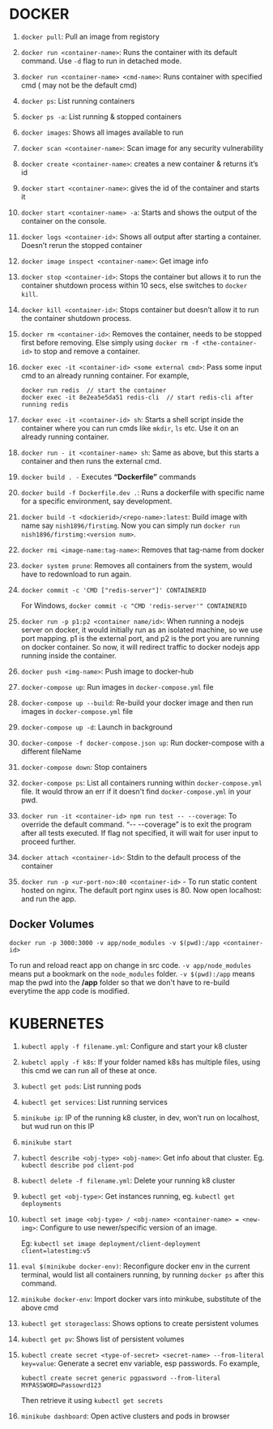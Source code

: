 # DOCKER

1.  `docker pull`: Pull an image from registory

2.  `docker run <container-name>`: Runs the container with its default command. Use `-d` flag to run in detached mode.

3. `docker run <container-name> <cmd-name>`: Runs container with specified cmd ( may not be the default cmd)

4.  `docker ps`: List running containers

5.  `docker ps -a`: List running & stopped containers

6.  `docker images`: Shows all images available to run

7.  `docker scan <container-name>`: Scan image for any security vulnerability

8.  `docker create <container-name>`: creates a new container & returns it’s id

9.  `docker start <container-name>`: gives the id  of the container and starts it

10. `docker start <container-name> -a`: Starts and shows the output of the container on the console.

11. `docker logs <container-id>`: Shows all output after starting a container. Doesn’t rerun the stopped container 

12.  `docker image inspect <container-name>`: Get image info

13. `docker stop <container-id>`: Stops the container but allows it to run the container shutdown process within 10 secs, else switches to `docker kill`.

14. `docker kill <container-id>`:  Stops container but doesn’t allow it to run the container shutdown process.

15. `docker rm <container-id>`: Removes the container, needs to be stopped first before removing. Else simply using `docker rm -f <the-container-id>` to stop and remove a container.

16. `docker exec -it <container-id> <some external cmd>`: Pass some input cmd to an already running container. For example,

    ```
    docker run redis  // start the container
    docker exec -it 8e2ea5e5da51 redis-cli  // start redis-cli after running redis
    ```

17. `docker exec -it <container-id> sh`: Starts a shell script inside the container where you can run cmds like `mkdir`, `ls` etc. Use it on an already running container. 

18. `docker run - it <container-name> sh`: Same as above, but this starts a container and then runs the external cmd.

19. `docker build . -`  Executes **“Dockerfile”** commands

20. `docker build -f Dockerfile.dev .`: Runs a dockerfile with specific name for a specific environment, say development.

21. `docker build -t <dockierid>/<repo-name>:latest`: Build image with name say `nish1896/firstimg`. Now you can simply run `docker run nish1896/firstimg:<version num>`.

22. `docker rmi <image-name:tag-name>`: Removes that tag-name from docker

23. `docker system prune`: Removes all containers from the system, would have to redownload to run again.

24. `docker commit -c 'CMD ["redis-server"]' CONTAINERID`

    For Windows,
    `docker commit -c "CMD 'redis-server'" CONTAINERID`

25. `docker run -p p1:p2 <container name/id>`: When running a nodejs server on docker, it would initially run as an isolated machine, so we use port mapping. p1 is the external port, and p2 is the port you are running on docker container. So now, it will redirect traffic to docker nodejs app running inside the container.

26. `docker push <img-name>`: Push image to docker-hub

27. `docker-compose up`: Run images in `docker-compose.yml` file

28. `docker-compose up --build`: Re-build your docker image and then run images in `docker-compose.yml` file

29. `docker-compose up -d`: Launch in background

30. `docker-compose -f docker-compose.json up`: Run docker-compose with a different fileName

31. `docker-compose down`: Stop containers

32. `docker-compose ps`: List all containers running within `docker-compose.yml` file. It would throw an err if it doesn't find `docker-compose.yml` in your pwd.

33. `docker run -it <container-id> npm run test -- --coverage`: To override the default command. “-- --coverage” is to exit the program after all tests executed. If flag not specified, it will wait for user input to proceed further. 

34. `docker attach <container-id>`: Stdin to the default process of the container

35.  `docker run -p <ur-port-no>:80 <container-id>` - To run static content hosted on nginx. The default port nginx uses is 80.  Now open localhost:<ur-port-no> and run the app.

## Docker Volumes

`docker run -p 3000:3000 -v app/node_modules -v $(pwd):/app <container-id>`

To run and reload react app on change in src code. `-v app/node_modules` means put a bookmark on the `node_modules` folder. `-v $(pwd):/app` means map the pwd into the **/app** folder so that we don't have to re-build everytime the app code is modified.


# KUBERNETES

1.  `kubectl apply -f filename.yml`: Configure and start your k8 cluster

2.  `kubetcl apply -f k8s`: If your folder named k8s has multiple files, using this cmd we can run all of these at once.

3.  `kubectl get pods`: List running pods

4.  `kubectl get services`: List running services

5.  `minikube ip`: IP of the running k8 cluster, in dev, won’t run on localhost, but wud run on this IP

6.  `minikube start`

7.  `kubectl describe <obj-type> <obj-name>`: Get info about that cluster.
    Eg. `kubectl describe pod client-pod` 

8.  `kubectl delete -f filename.yml`: Delete your running k8 cluster

9.  `kubectl get <obj-type>`: Get instances running, eg. `kubectl get deployments`

10. `kubectl set image <obj-type> / <obj-name> <container-name> = <new-img>`: Configure to use newer/specific version of an image. 

    Eg: `kubectl set image deployment/client-deployment client=latestimg:v5`

11. `eval $(minikube docker-env)`: Reconfigure docker env in the current terminal, would list all containers running, by running `docker ps` after this command.

12. `minikube docker-env`: Import docker vars into minkube, substitute of the above cmd

13. `kubectl get storageclass`:  Shows options to create persistent volumes

14. `kubectl get pv`: Shows list of persistent volumes 

15. `kubectl create secret <type-of-secret> <secret-name> --from-literal key=value`:  Generate a secret env variable, esp passwords. Fo example,
    ```
    kubectl create secret generic pgpassword --from-literal MYPASSWORD=Passowrd123
    ```
    Then retrieve it using `kubectl get secrets`

16. `minikube dashboard`: Open active clusters and pods in browser




